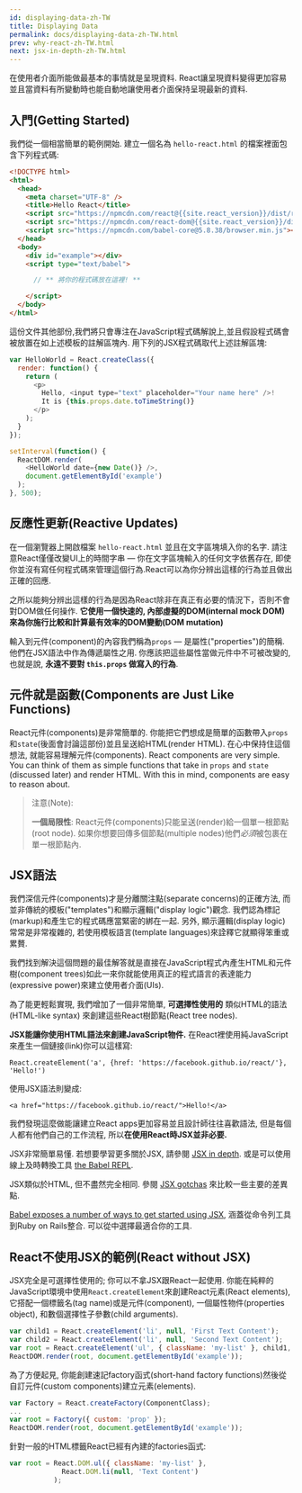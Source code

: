 ```yaml
---
id: displaying-data-zh-TW
title: Displaying Data
permalink: docs/displaying-data-zh-TW.html
prev: why-react-zh-TW.html
next: jsx-in-depth-zh-TW.html
---
```


在使用者介面所能做最基本的事情就是呈現資料. React讓呈現資料變得更加容易並且當資料有所變動時也能自動地讓使用者介面保持呈現最新的資料.

## 入門(Getting Started)

我們從一個相當簡單的範例開始. 建立一個名為 `hello-react.html` 的檔案裡面包含下列程式碼:

```html
<!DOCTYPE html>
<html>
  <head>
    <meta charset="UTF-8" />
    <title>Hello React</title>
    <script src="https://npmcdn.com/react@{{site.react_version}}/dist/react.js"></script>
    <script src="https://npmcdn.com/react-dom@{{site.react_version}}/dist/react-dom.js"></script>
    <script src="https://npmcdn.com/babel-core@5.8.38/browser.min.js"></script>
  </head>
  <body>
    <div id="example"></div>
    <script type="text/babel">

      // ** 將你的程式碼放在這裡! **

    </script>
  </body>
</html>
```

這份文件其他部份,我們將只會專注在JavaScript程式碼解說上,並且假設程式碼會被放置在如上述模板的註解區塊內. 用下列的JSX程式碼取代上述註解區塊:

```javascript
var HelloWorld = React.createClass({
  render: function() {
    return (
      <p>
        Hello, <input type="text" placeholder="Your name here" />!
        It is {this.props.date.toTimeString()}
      </p>
    );
  }
});

setInterval(function() {
  ReactDOM.render(
    <HelloWorld date={new Date()} />,
    document.getElementById('example')
  );
}, 500);
```

## 反應性更新(Reactive Updates)

在一個瀏覽器上開啟檔案 `hello-react.html` 並且在文字區塊填入你的名字. 請注意React僅僅改變UI上的時間字串 — 你在文字區塊輸入的任何文字依舊存在, 即使你並沒有寫任何程式碼來管理這個行為.React可以為你分辨出這樣的行為並且做出正確的回應.

之所以能夠分辨出這樣的行為是因為React除非在真正有必要的情況下，否則不會對DOM做任何操作. **它使用一個快速的, 內部虛擬的DOM(internal mock DOM)來為你施行比較和計算最有效率的DOM變動(DOM mutation)**

輸入到元件(component)的內容我們稱為`props` — 是屬性("properties")的簡稱. 他們在JSX語法中作為傳遞屬性之用. 你應該把這些屬性當做元件中不可被改變的, 也就是說, **永遠不要對 `this.props` 做寫入的行為**.

## 元件就是函數(Components are Just Like Functions)

React元件(components)是非常簡單的. 你能把它們想成是簡單的函數帶入`props`和`state`(後面會討論這部份)並且呈送給HTML(render HTML). 在心中保持住這個想法, 就能容易理解元件(components).
React components are very simple. You can think of them as simple functions that take in `props` and `state` (discussed later) and render HTML. With this in mind, components are easy to reason about.

> 注意(Note):
>
> **一個局限性**: React元件(components)只能呈送(render)給一個單一根節點(root node). 如果你想要回傳多個節點(multiple nodes)他們*必須*被包裹在單一根節點內.

## JSX語法

我們深信元件(components)才是分離關注點(separate concerns)的正確方法, 而並非傳統的模板("templates")和顯示邏輯("display logic")觀念. 我們認為標記(markup)和產生它的程式碼應當緊密的綁在一起. 另外, 顯示邏輯(display logic)常常是非常複雜的, 若使用模板語言(template languages)來詮釋它就顯得笨重或累贅.

我們找到解決這個問題的最佳解答就是直接在JavaScript程式內產生HTML和元件樹(component trees)如此一來你就能使用真正的程式語言的表達能力(expressive power)來建立使用者介面(UIs).

為了能更輕鬆實現, 我們增加了一個非常簡單, **可選擇性使用的** 類似HTML的語法(HTML-like syntax) 來創建這些React樹節點(React tree nodes).

**JSX能讓你使用HTML語法來創建JavaScript物件.** 在React裡使用純JavaScript來產生一個鏈接(link)你可以這樣寫:

`React.createElement('a', {href: 'https://facebook.github.io/react/'}, 'Hello!')`

使用JSX語法則變成:

`<a href="https://facebook.github.io/react/">Hello!</a>`

我們發現這麼做能讓建立React apps更加容易並且設計師往往喜歡語法, 但是每個人都有他們自己的工作流程, 所以**在使用React時JSX並非必要.**

JSX非常簡單易懂. 若想要學習更多關於JSX, 請參閱 [JSX in depth](/react/docs/jsx-in-depth.html). 或是可以使用線上及時轉換工具 [the Babel REPL](https://babeljs.io/repl/).

JSX類似於HTML, 但不盡然完全相同. 參閱 [JSX gotchas](/react/docs/jsx-gotchas.html) 來比較一些主要的差異點.

[Babel exposes a number of ways to get started using JSX](http://babeljs.io/docs/setup/), 涵蓋從命令列工具到Ruby on Rails整合. 可以從中選擇最適合你的工具.

## React不使用JSX的範例(React without JSX)

JSX完全是可選擇性使用的; 你可以不拿JSX跟React一起使用. 你能在純粹的JavaScript環境中使用`React.createElement`來創建React元素(React elements), 它搭配一個標籤名(tag name)或是元件(component), 一個屬性物件(properties object), 和數個選擇性子參數(child arguments).

```javascript
var child1 = React.createElement('li', null, 'First Text Content');
var child2 = React.createElement('li', null, 'Second Text Content');
var root = React.createElement('ul', { className: 'my-list' }, child1, child2);
ReactDOM.render(root, document.getElementById('example'));
```

為了方便起見, 你能創建速記factory函式(short-hand factory functions)然後從自訂元件(custom components)建立元素(elements).

```javascript
var Factory = React.createFactory(ComponentClass);
...
var root = Factory({ custom: 'prop' });
ReactDOM.render(root, document.getElementById('example'));
```

針對一般的HTML標籤React已經有內建的factories函式:

```javascript
var root = React.DOM.ul({ className: 'my-list' },
             React.DOM.li(null, 'Text Content')
           );
```
